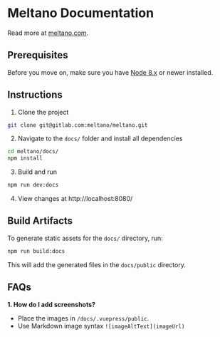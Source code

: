 # Meltano Documentation

Read more at [meltano.com](https://www.meltano.com).

## Prerequisites

Before you move on, make sure you have [Node 8.x]((https://nodejs.org/)) or newer installed.

## Instructions

1. Clone the project
```sh
git clone git@gitlab.com:meltano/meltano.git
```
2. Navigate to the `docs/` folder and install all dependencies 

```sh
cd meltano/docs/
npm install
```
3. Build and run
```bash
npm run dev:docs
```
4. View changes at http://localhost:8080/ 

## Build Artifacts

To generate static assets for the `docs/` directory, run:
```bash
npm run build:docs
```
This will add the generated files in the `docs/public` directory.

## FAQs

**1. How do I add screenshots?**

- Place the images in `/docs/.vuepress/public`.
- Use Markdown image syntax `![imageAltText](imageUrl)`
